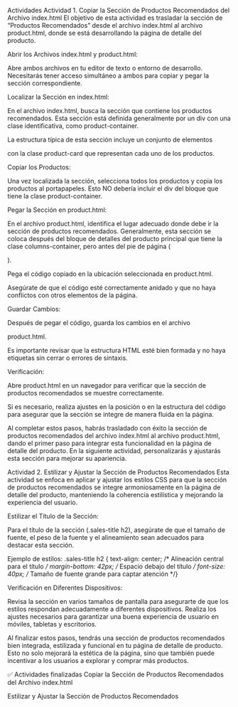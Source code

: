 Actividades
Actividad 1. Copiar la Sección de Productos Recomendados del Archivo index.html
El objetivo de esta actividad es trasladar la sección de “Productos Recomendados” desde el archivo index.html al archivo product.html, donde se está desarrollando la página de detalle del producto.

Abrir los Archivos index.html y product.html:

Abre ambos archivos en tu editor de texto o entorno de desarrollo. Necesitarás tener acceso simultáneo a ambos para copiar y pegar la sección correspondiente.

Localizar la Sección en index.html:

En el archivo index.html, busca la sección que contiene los productos recomendados. Esta sección está definida generalmente por un div con una clase identificativa, como product-container.

La estructura típica de esta sección incluye un conjunto de elementos <article> con la clase product-card que representan cada uno de los productos.

Copiar los Productos:

Una vez localizada la sección, selecciona todos los productos y copia los productos al portapapeles. Esto NO debería incluir el div del bloque que tiene la clase product-container.

Pegar la Sección en product.html:

En el archivo product.html, identifica el lugar adecuado donde debe ir la sección de productos recomendados. Generalmente, esta sección se coloca después del bloque de detalles del producto principal que tiene la clase columns-container, pero antes del pie de página (<footer>).

Pega el código copiado en la ubicación seleccionada en product.html.

Asegúrate de que el código esté correctamente anidado y que no haya conflictos con otros elementos de la página.

Guardar Cambios:

Después de pegar el código, guarda los cambios en el archivo

product.html.

Es importante revisar que la estructura HTML esté bien formada y no haya etiquetas sin cerrar o errores de sintaxis.

Verificación:

Abre product.html en un navegador para verificar que la sección de productos recomendados se muestre correctamente.

Si es necesario, realiza ajustes en la posición o en la estructura del código para asegurar que la sección se integre de manera fluida en la página.

Al completar estos pasos, habrás trasladado con éxito la sección de productos recomendados del archivo index.html al archivo product.html, dando el primer paso para integrar esta funcionalidad en la página de detalle del producto. En la siguiente actividad, personalizarás y ajustarás esta sección para mejorar su apariencia.

Actividad 2. Estilizar y Ajustar la Sección de Productos Recomendados
Esta actividad se enfoca en aplicar y ajustar los estilos CSS para que la sección de productos recomendados se integre armoniosamente en la página de detalle del producto, manteniendo la coherencia estilística y mejorando la experiencia del usuario.

Estilizar el Título de la Sección:

Para el título de la sección (.sales-title h2), asegúrate de que el tamaño de fuente, el peso de la fuente y el alineamiento sean adecuados para destacar esta sección.

Ejemplo de estilos: .sales-title h2 { text-align: center; /* Alineación central para el título */ margin-bottom: 42px; /* Espacio debajo del título */ font-size: 40px; /* Tamaño de fuente grande para captar atención */}

Verificación en Diferentes Dispositivos:

Revisa la sección en varios tamaños de pantalla para asegurarte de que los estilos respondan adecuadamente a diferentes dispositivos. Realiza los ajustes necesarios para garantizar una buena experiencia de usuario en móviles, tabletas y escritorios.

Al finalizar estos pasos, tendrás una sección de productos recomendados bien integrada, estilizada y funcional en tu página de detalle de producto. Esto no solo mejorará la estética de la página, sino que también puede incentivar a los usuarios a explorar y comprar más productos.

✅ Actividades finalizadas
Copiar la Sección de Productos Recomendados del Archivo index.html

Estilizar y Ajustar la Sección de Productos Recomendados